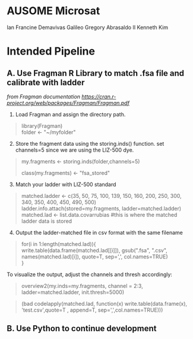 # AUSOME Microsat

Ian Francine Demavivas
Galileo Gregory Abrasaldo II
Kenneth Kim

# Intended Pipeline
## A. Use Fragman R Library to match .fsa file and calibrate with ladder
*from Fragman documentation https://cran.r-project.org/web/packages/Fragman/Fragman.pdf*

1. Load Fragman and assign the directory path.  

>library(Fragman)  
>folder <- "~/myfolder"  

2. Store the fragment data using the storing.inds() function. set channels=5 since we are using the LIZ-500 dye.  

>my.fragments <- storing.inds(folder,channels=5)  
>  
>class(my.fragments) <- "fsa_stored"

3. Match your ladder  with LIZ-500 standard

>matched.ladder <- c(35, 50, 75, 100, 139, 150, 160, 200, 250, 300, 340, 350, 400, 450, 490, 500) 
>ladder.info.attach(stored=my.fragments, ladder=matched.ladder)  
>matched.lad <- list.data.covarrubias #this is where the matched ladder data is stored  

4. Output the ladder-matched file in csv format with the same filename  

>for(i in 1:length(matched.lad)){  
>	write.table(data.frame(matched.lad[[i]]), gsub(".fsa", ".csv", names(matched.lad)[i]), quote=T, sep=',', col.names=TRUE)  
>} 

To visualize the output, adjust the channels and thresh accordingly:  

>overview2(my.inds=my.fragments, channel = 2:3, ladder=matched.ladder, init.thresh=5000)

>(bad codelapply(matched.lad, function(x) write.table(data.frame(x), 'test.csv',quote=T  , append=T, sep=',',col.names=TRUE)))


## B. Use Python to continue development